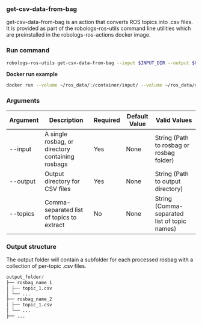 ### get-csv-data-from-bag

get-csv-data-from-bag is an action that converts ROS topics into .csv files. It is provided as part of the robologs-ros-utils command
line utilities which are preinstalled in the robologs-ros-actions docker image.

### Run command

```bash 
robologs-ros-utils get-csv-data-from-bag --input $INPUT_DIR --output $OUTPUT_DIR
```

**Docker run example**

```bash
docker run --volume ~/ros_data/:/container/input/ --volume ~/ros_data/output/:/container/output/ robologs-ros-actions 'robologs-ros-utils get-csv-data-from-bag --input $INPUT_DIR --output $OUTPUT_DIR'
```

### Arguments

| Argument    | Description                                                              | Required | Default Value | Valid Values                                    |
|-------------|--------------------------------------------------------------------------|----------|---------------|-------------------------------------------------|
| --input     | A single rosbag, or directory containing rosbags                          | Yes      | None          | String (Path to rosbag or rosbag folder)        |
| --output    | Output directory for CSV files                                           | Yes      | None          | String (Path to output directory)               |
| --topics    | Comma-separated list of topics to extract                                | No       | None          | String (Comma-separated list of topic names)    |

### Output structure
The output folder will contain a subfolder for each processed rosbag with a collection of per-topic .csv files.

```python
output_folder/
├── rosbag_name_1
│ ├── topic_1.csv
│ └── ...
├── rosbag_name_2
│ ├── topic_1.csv
│ └── ...
├── ...
```
